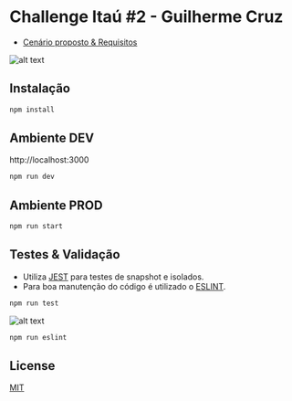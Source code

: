 # Challenge Itaú #2 - Guilherme Cruz

   - [Cenário proposto & Requisitos](https://gitlab.com/desafio3/desafio-integracao-framework) 
   
![alt text](https://i.gyazo.com/715443d868346668470e3590f1749f6d.png)

## Instalação

```bash
npm install
```

## Ambiente DEV
http://localhost:3000
```bash
npm run dev
```

## Ambiente PROD
```bash
npm run start
```

## Testes & Validação
 - Utiliza [JEST](https://jestjs.io/) para testes de snapshot e isolados.
 - Para boa manutenção do código é utilizado o [ESLINT](https://eslint.org).
```bash
npm run test
```
![alt text](https://i.gyazo.com/6219e7338e1e856995ea19343e2b1cf1.png)
```bash
npm run eslint
```
## License
[MIT](https://choosealicense.com/licenses/mit/)